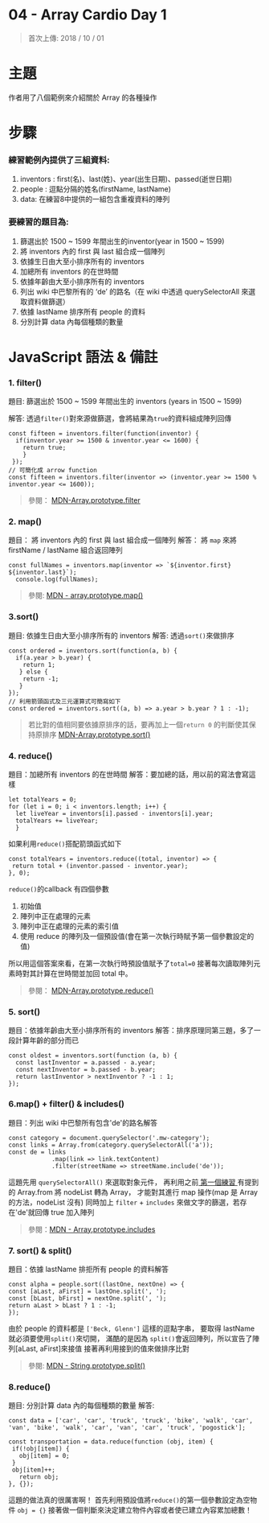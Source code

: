 # 04 - Array Cardio Day 1

> 首次上傳: 2018 / 10 / 01

# 主題

作者用了八個範例來介紹關於 Array 的各種操作

# 步驟

### 練習範例內提供了三組資料:

1. inventors : first(名)、last(姓)、year(出生日期)、passed(逝世日期)
2. people : 逗點分隔的姓名(firstName, lastName)
3. data: 在練習8中提供的一組包含重複資料的陣列

### 要練習的題目為:

1. 篩選出於 1500 ~ 1599 年間出生的inventor(year in 1500 ~ 1599)
2. 將 inventors 內的 first 與 last 組合成一個陣列
3. 依據生日由大至小排序所有的 inventors
4. 加總所有 inventors 的在世時間
5. 依據年齡由大至小排序所有的 inventors
6. 列出 wiki 中巴黎所有的 ‘de’ 的路名（在 wiki 中透過 querySelectorAll 來選取資料做篩選）
7. 依據 lastName 排序所有 people 的資料
8. 分別計算 data 內每個種類的數量

# JavaScript 語法 & 備註

### 1. filter()

  題目: 篩選出於 1500 ~ 1599 年間出生的 inventors (years in 1500 ~ 1599)
  
  解答: 透過`filter()`對來源做篩選，會將結果為`true`的資料組成陣列回傳


```
const fifteen = inventors.filter(function(inventor) {
  if(inventor.year >= 1500 & inventor.year <= 1600) {
    return true;
    }
 });
// 可簡化成 arrow function
const fifteen = inventors.filter(inventor => (inventor.year >= 1500 % inventor.year <= 1600));
```

> 參閱： <a href="https://developer.mozilla.org/en-US/docs/Web/JavaScript/Reference/Global_Objects/Array/filter"> MDN-Array.prototype.filter</a>

### 2. map()

  題目： 將 inventors 內的 first 與 last 組合成一個陣列
  解答： 將 `map` 來將 firstName / lastName 組合返回陣列

```
const fullNames = inventors.map(inventor => `${inventor.first} ${inventor.last}`);
  console.log(fullNames);
```

> 參閱: <a href="https://developer.mozilla.org/en-US/docs/Web/JavaScript/Reference/Global_Objects/Array/map"> MDN - array.prototype.map()</a>

### 3.sort()

  題目: 依據生日由大至小排序所有的 inventors
  解答: 透過`sort()`來做排序

```
const ordered = inventors.sort(function(a, b) {
  if(a.year > b.year) {
    return 1;
   } else {
    return -1;
   }
});
// 利用箭頭函式及三元運算式可簡寫如下
const ordered = inventors.sort((a, b) => a.year > b.year ? 1 : -1);
```

> 若比對的值相同要依據原排序的話，要再加上一個`return 0` 的判斷使其保持原排序
> <a href="https://developer.mozilla.org/en-US/docs/Web/JavaScript/Reference/Global_Objects/Array/sort"> MDN-Array.prototype.sort()</a>

### 4. reduce()

  題目：加總所有 inventors 的在世時間
  解答：要加總的話，用以前的寫法會寫這樣
  
```
let totalYears = 0;
for (let i = 0; i < inventors.length; i++) {
  let liveYear = inventors[i].passed - inventors[i].year;
  totalYears += liveYear;
  }
```
 如果利用`reduce()`搭配箭頭函式如下
 ```
const totalYears = inventors.reduce((total, inventor) => {
  return total + (inventor.passed - inventor.year);
}, 0);
```

`reduce()`的callback 有四個參數

1. 初始值
2. 陣列中正在處理的元素
3. 陣列中正在處理的元素的索引值
4. 使用 reduce 的陣列及一個預設值(會在第一次執行時賦予第一個參數設定的值)

所以用這個答案來看，在第一次執行時預設值賦予了`total=0`
接著每次讀取陣列元素時對其計算在世時間並加回 total 中。

> 參閱： <a href="https://developer.mozilla.org/en-US/docs/Web/JavaScript/Reference/Global_Objects/Array/reduce"> MDN-Array.prototype.reduce()</a>

### 5. sort()

  題目：依據年齡由大至小排序所有的 inventors
  解答：排序原理同第三題，多了一段計算年齡的部分而已
  
```
const oldest = inventors.sort(function (a, b) {
  const lastInventor = a.passed - a.year;
  const nextInventor = b.passed - b.year;
  return lastInventor > nextInventor ? -1 : 1;
});
```

### 6.map() + filter() & includes()

  題目：列出 wiki 中巴黎所有包含'de'的路名解答
  
```
const category = document.querySelector('.mw-category');
const links = Array.from(category.querySelectorAll('a'));
const de = links
            .map(link => link.textContent)
            .filter(streetName => streetName.include('de'));
```

這題先用 `querySelectorAll()` 來選取對象元件，
再利用之前<a href="https://github.com/RSyehann/JavaScript-30/tree/master/Day%201%20-%20JavaScript%20Drum%20kit"> 第一個練習 </a> 有提到的 Array.from 將 nodeList 轉為 Array，
才能對其進行 map 操作(map 是 Array 的方法，nodeList 沒有)
同時加上 `filter` + `includes` 來做文字的篩選，若存在'de'就回傳 true 加入陣列

> 參閱：<a href="https://developer.mozilla.org/en-US/docs/Web/JavaScript/Reference/Global_Objects/Array/includes">MDN - Array.prototype.includes</a>

### 7. sort() & split()

  題目：依據 lastName 排拒所有 people 的資料解答
  
  ```
  const alpha = people.sort((lastOne, nextOne) => {
  const [aLast, aFirst] = lastOne.split(', ');
  const [bLast, bFirst] = nextOne.split(', ');
  return aLast > bLast ? 1 : -1;
 });
  ```
 
 
 由於 people 的資料都是 `['Beck, Glenn']` 這樣的逗點字串，
 要取得 lastName 就必須要使用`split()`來切開，
 滿酷的是因為 `split()`會返回陣列，所以宣告了陣列[aLast, aFirst]來接值
 接著再利用接到的值來做排序比對
 
 > 參閱: <a href="https://developer.mozilla.org/en-US/docs/Web/JavaScript/Reference/Global_Objects/String/split"> MDN - String.prototype.split()</a>
 
 ### 8.reduce()
 
   題目: 分別計算 data 內的每個種類的數量
   解答:
 ```
 const data = ['car', 'car', 'truck', 'truck', 'bike', 'walk', 'car', 'van', 'bike', 'walk', 'car', 'van', 'car', 'truck', 'pogostick'];
 
 const transportation = data.reduce(function (obj, item) {
  if(!obj[item]) {
    obj[item] = 0;
  }
  obj[item]++;
    return obj;
}, {});
```

這題的做法真的很厲害啊！
首先利用預設值將`reduce()`的第一個參數設定為空物件 `obj = {}`
接著做一個判斷來決定建立物件內容或者使已建立內容累加總數！


 
